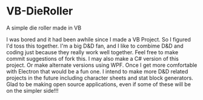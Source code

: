 # VB-DieRoller
A simple die roller made in VB

I was bored and it had been awhile since I made a VB Project. So I figured I'd toss this together. I'm a big D&D fan, and I like to combime D&D and coding just because they really work well together. 
Feel free to make commit suggestions of fork this. I may also make a C# version of this project. Or make alternate versions using WPF. Once I get more comfortable with Electron that would be a fun one. I intend to make
more D&D related projects in the future including character sheets and stat block generators. Glad to be making open source applications, even if some of these will be on the simpler side!!!
